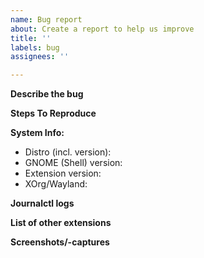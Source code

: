 ```yaml
---
name: Bug report
about: Create a report to help us improve
title: ''
labels: bug
assignees: ''

---
```


<!-- If you just want to ask a question, please open a discussion instead. -->

**Describe the bug**

**Steps To Reproduce**

**System Info:**
 - Distro (incl. version):
 - GNOME (Shell) version:
 - Extension version: 
 - XOrg/Wayland:

**Journalctl logs**
<!-- Run `journalctl -fo cat /usr/bin/gnome-shell` in a Terminal. Then reproduce the bug. Ideally, disable all other extensions before that and restart GNOME shell, so you can be sure that this extension isn't conflicting with others. -->

**List of other extensions**
<!-- It's possible Tiling Assistant is conflicting with other extensions. So please provide a list of your installed extensions. Run `gnome-extensions list --enabled` and post the output here. -->

**Screenshots/-captures**
<!-- If you can, please provide a screenshot/-capture of the issue. -->
